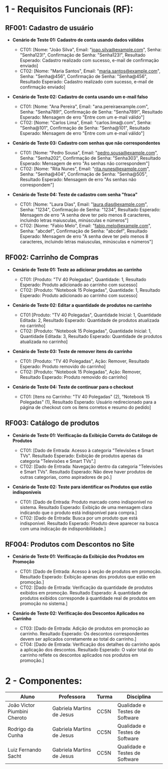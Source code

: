 
# 1 - Requisitos Funcionais (RF):

## RF001: Cadastro de usuário
- **Cenário de Teste 01: Cadastro de conta usando dados válidos**
  - CT01: [Nome: "João Silva", Email: "joao.silva@example.com", Senha: "Senha123!", Confirmação de Senha: "Senha123!", Resultado Esperado: Cadastro realizado com sucesso, e-mail de confirmação enviado]
  - CT02: [Nome: "Maria Santos", Email: "maria.santos@example.com", Senha: "Senha@456", Confirmação de Senha: "Senha@456", Resultado Esperado: Cadastro realizado com sucesso, e-mail de confirmação enviado]


- **Cenário de Teste 02: Cadastro de conta usando um e-mail falso**
  - CT01: [Nome: "Ana Pereira", Email: "ana.pereiraexample.com", Senha: "Senha789!", Confirmação de Senha: "Senha789!", Resultado Esperado: Mensagem de erro "Entre com um e-mail válido"]
  - CT02: [Nome: "Carlos Lima", Email: "carlos.lima@.com", Senha: "Senha@101", Confirmação de Senha: "Senha@101", Resultado Esperado: Mensagem de erro "Entre com um e-mail válido"]


- **Cenário de Teste 03: Cadastro com senhas que não correspondentes**
  - CT01: [Nome: "Pedro Sousa", Email: "pedro.sousa@example.com", Senha: "Senha202", Confirmação de Senha: "Senha303", Resultado Esperado: Mensagem de erro "As senhas não correspondem"]
  - CT02: [Nome: "Rita Nunes", Email: "rita.nunes@example.com", Senha: "Senha@404", Confirmação de Senha: "Senha@505", Resultado Esperado: Mensagem de erro "As senhas não correspondem"]
 
- **Cenário de Teste 04: Teste de cadastro com senha "fraca"**
  - CT01: [Nome: "Laura Dias", Email: "laura.dias@example.com", Senha: "1234", Confirmação de Senha: "1234", Resultado Esperado: Mensagem de erro "A senha deve ter pelo menos 8 caracteres, incluindo letras maiusculas, minúsculas e números"]
  - CT02: [Nome: "Fabio Melo", Email: "fabio.melo@example.com", Senha: "abcdef", Confirmação de Senha: "abcdef", Resultado Esperado: Mensagem de erro "A senha deve ter pelo menos 8 caracteres, incluindo letras maiusculas, minúsculas e números"]




## RF002: Carrinho de Compras
- **Cenário de Teste 01: Teste ao adicionar produtos ao carrinho**
  - CT01: [Produto: "TV 40 Polegadas", Quantidade: 1, Resultado Esperado: Produto adicionado ao carrinho com sucesso]
  - CT02: [Produto: "Notebook 15 Polegadas", Quantidade: 1, Resultado Esperado: Produto adicionado ao carrinho com sucesso]


- **Cenário de Teste 02: Editar a quantidade de produtos no carrinho**
  - CT01 [Produto: "TV 40 Polegadas", Quantidade Inicial: 1, Quantidade Editada: 2, Resultado Esperado: Quantidade de produtos atualizada no carrinho]
  - CT02: [Produto: "Notebook 15 Polegadas", Quantidade Inicial: 1, Quantidade Editada: 3, Resultado Esperado: Quantidade de produtos atualizada no carrinho]

- **Cenário de Teste 03: Teste de remover itens do carrinho**
  - CT01: [Produto: "TV 40 Polegadas", Ação: Remover, Resultado Esperado: Produto removido do carrinho]
  - CT02: [Produto: "Notebook 15 Polegadas", Ação: Remover, Resultado Esperado: Produto removido do carrinho]

- **Cenário de Teste 04: Teste de continuar para o checkout**
  - CT01: [Itens no Carrinho: "TV 40 Polegadas" (2), "Notebook 15 Polegadas" (1), Resultado Esperado: Usuário redirecionado para a página de checkout com os itens corretos e resumo do pedido]

## RF003:  Catálogo de produtos
- **Cenário de Teste 01: Verificação da Exibição Correta do Catálogo de Produtos**
  - CT01: [Dado de Entrada: Acesso à categoria "Televisões e Smart TVs". Resultado Esperado: Exibição de produtos apenas da categoria "Televisões e Smart TVs".]
  - CT02: [Dado de Entrada: Navegação dentro da categoria "Televisões e Smart TVs". Resultado Esperado: Não deve haver produtos de outras categorias, como aspiradores de pó.]

- **Cenário de Teste 02: Teste para identificar os Produtos que estão indisponíveis**
  - CT01: [Dado de Entrada: Produto marcado como indisponível no sistema. Resultado Esperado: Exibição de uma mensagem clara indicando que o produto está indisponível para compra.]
  - CT02: [Dado de Entrada: Busca por um produto que está indisponível. Resultado Esperado: Produto deve aparecer na busca com uma indicação de indisponibilidade.]

## RF004: Produtos com Descontos no Site

- **Cenário de Teste 01: Verificação da Exibição dos Produtos em Promoção**
  - CT01: [Dado de Entrada: Acesso à seção de produtos em promoção. Resultado Esperado: Exibição apenas dos produtos que estão em promoção.]
  - CT02: [Dado de Entrada: Verificação da quantidade de produtos exibidos em promoção. Resultado Esperado: A quantidade de produtos exibidos corresponde à quantidade real de produtos em promoção no sistema.]

- **Cenário de Teste 02: Verificação dos Descontos Aplicados no Carrinho**
  - CT03: [Dado de Entrada: Adição de produtos em promoção ao carrinho. Resultado Esperado: Os descontos correspondentes devem ser aplicados corretamente ao total do carrinho.]
  - CT04: [Dado de Entrada: Verificação dos detalhes do carrinho após a aplicação dos descontos. Resultado Esperado: O valor total do carrinho reflete os descontos aplicados nos produtos em promoção.]


# 2 - Componentes:

| Aluno                        | Professora                | Turma | Disciplina                     |
| ---------------------------- | ------------------------- | ----- | ------------------------------ |
| João Victor Piumbini Cheroto | Gabriela Martins de Jesus | CC5N  | Qualidade e Testes de Software |
| Rodrigo da Cunha             | Gabriela Martins de Jesus | CC5N  | Qualidade e Testes de Software |
| Luiz Fernando Sacht          | Gabriela Martins de Jesus | CC5N  | Qualidade e Testes de Software |
